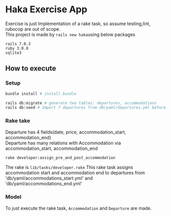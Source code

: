 # Haka Exercise App

Exercise is just Implementation of a rake task, so assume testing,lint, rubocop are out of scope.\
This project is made by `rails new haka`using below packages 
```
rails 7.0.3
ruby 3.0.0
sqlite3
```

## How to execute

### Setup
```bash
bundle install # install bundle

rails db:migrate # generate two tables: departures, accommodations
rails db:seed # Import 7 departures from db/yaml/departures.yml before executing assign_pre_and_post_accommodation
```

### Rake take
Departure has 4 fields(date, price, accommodation_start, accommodation_end)\
Departure has many relations with Accommodation via accommodation_start, accommodation_end
```bash
rake developer:assign_pre_and_post_accommodation
```
The rake is `lib/tasks/developer.rake`
This rake task assigns accommodation start and accommodation end to departures from 'db/yaml/accommodations_start.yml' and 'db/yaml/accommodations_end.yml'

### Model
To just execute the rake task, `Accommodation` and `Departure` are made.